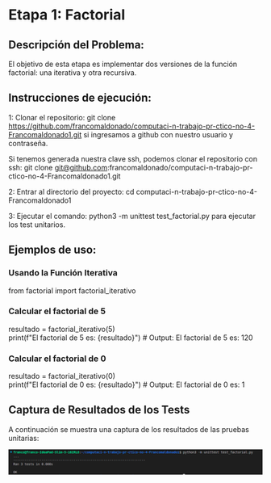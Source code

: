 # Etapa 1: Factorial  

## Descripción del Problema: 

El objetivo de esta etapa es implementar dos versiones de la función factorial: una iterativa y otra recursiva.

## Instrucciones de ejecución:

1: Clonar el repositorio: git clone https://github.com/francomaldonado/computaci-n-trabajo-pr-ctico-no-4-Francomaldonado1.git si ingresamos a github con nuestro usuario y contraseña.

Si tenemos generada nuestra clave ssh, podemos clonar el repositorio con ssh: git clone git@github.com:francomaldonado/computaci-n-trabajo-pr-ctico-no-4-Francomaldonado1.git 

2: Entrar al directorio del proyecto: cd computaci-n-trabajo-pr-ctico-no-4-Francomaldonado1

3: Ejecutar el comando: python3 -m unittest test_factorial.py para ejecutar los test unitarios.

## Ejemplos de uso: 

### Usando la Función Iterativa  

from factorial import factorial_iterativo  

### Calcular el factorial de 5  
resultado = factorial_iterativo(5)  
print(f"El factorial de 5 es: {resultado}")  # Output: El factorial de 5 es: 120  

### Calcular el factorial de 0  
resultado = factorial_iterativo(0)  
print(f"El factorial de 0 es: {resultado}")  # Output: El factorial de 0 es: 1


## Captura de Resultados de los Tests  

A continuación se muestra una captura de los resultados de las pruebas unitarias:  

![Resultados de los Tests](img/captura.tests.factorial.py.png)  

